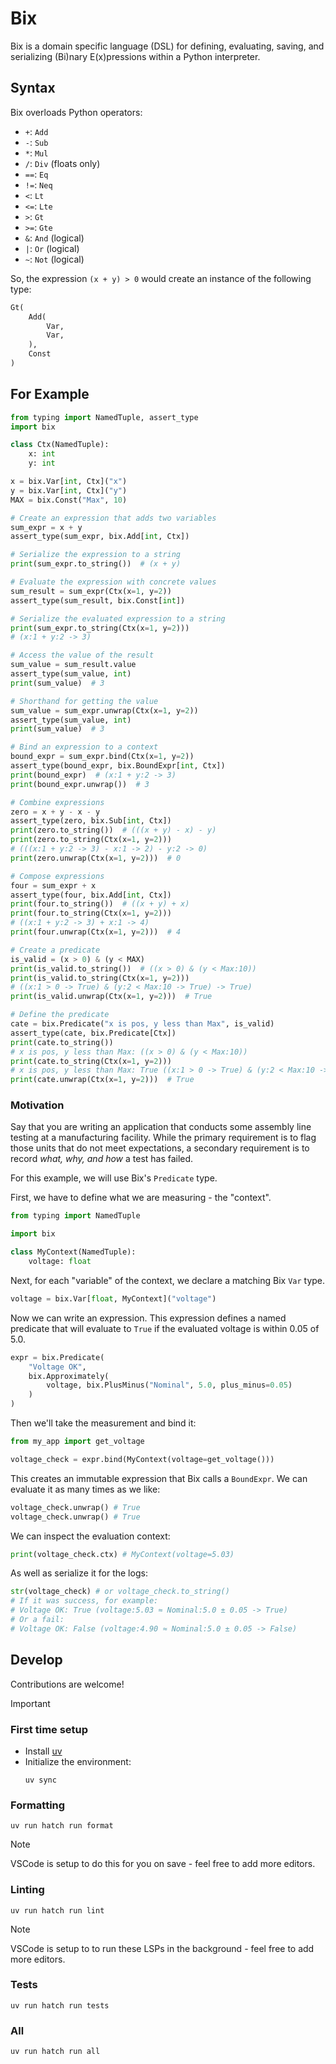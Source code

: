 # Bix

Bix is a domain specific language (DSL) for defining, evaluating, saving, and
serializing (Bi)nary E(x)pressions within a Python interpreter.

## Syntax

Bix overloads Python operators:

- `+`: `Add`
- `-`: `Sub`
- `*`: `Mul`
- `/`: `Div` (floats only)
- `==`: `Eq`
- `!=`: `Neq`
- `<`: `Lt`
- `<=`: `Lte`
- `>`: `Gt`
- `>=`: `Gte`
- `&`: `And` (logical)
- `|`: `Or` (logical)
- `~`: `Not` (logical)

So, the expression `(x + y) > 0` would create an instance of the following type:
```python
Gt(
	Add(
		Var,
		Var,
	),
	Const
)
```

## For Example

```python
from typing import NamedTuple, assert_type
import bix

class Ctx(NamedTuple):
	x: int
	y: int

x = bix.Var[int, Ctx]("x")
y = bix.Var[int, Ctx]("y")
MAX = bix.Const("Max", 10)

# Create an expression that adds two variables
sum_expr = x + y
assert_type(sum_expr, bix.Add[int, Ctx])

# Serialize the expression to a string
print(sum_expr.to_string())  # (x + y)

# Evaluate the expression with concrete values
sum_result = sum_expr(Ctx(x=1, y=2))
assert_type(sum_result, bix.Const[int])

# Serialize the evaluated expression to a string
print(sum_expr.to_string(Ctx(x=1, y=2)))
# (x:1 + y:2 -> 3)

# Access the value of the result
sum_value = sum_result.value
assert_type(sum_value, int)
print(sum_value)  # 3

# Shorthand for getting the value
sum_value = sum_expr.unwrap(Ctx(x=1, y=2))
assert_type(sum_value, int)
print(sum_value)  # 3

# Bind an expression to a context
bound_expr = sum_expr.bind(Ctx(x=1, y=2))
assert_type(bound_expr, bix.BoundExpr[int, Ctx])
print(bound_expr)  # (x:1 + y:2 -> 3)
print(bound_expr.unwrap())  # 3

# Combine expressions
zero = x + y - x - y
assert_type(zero, bix.Sub[int, Ctx])
print(zero.to_string())  # (((x + y) - x) - y)
print(zero.to_string(Ctx(x=1, y=2)))
# (((x:1 + y:2 -> 3) - x:1 -> 2) - y:2 -> 0)
print(zero.unwrap(Ctx(x=1, y=2)))  # 0

# Compose expressions
four = sum_expr + x
assert_type(four, bix.Add[int, Ctx])
print(four.to_string())  # ((x + y) + x)
print(four.to_string(Ctx(x=1, y=2)))
# ((x:1 + y:2 -> 3) + x:1 -> 4)
print(four.unwrap(Ctx(x=1, y=2)))  # 4

# Create a predicate
is_valid = (x > 0) & (y < MAX)
print(is_valid.to_string())  # ((x > 0) & (y < Max:10))
print(is_valid.to_string(Ctx(x=1, y=2)))
# ((x:1 > 0 -> True) & (y:2 < Max:10 -> True) -> True)
print(is_valid.unwrap(Ctx(x=1, y=2)))  # True

# Define the predicate
cate = bix.Predicate("x is pos, y less than Max", is_valid)
assert_type(cate, bix.Predicate[Ctx])
print(cate.to_string())
# x is pos, y less than Max: ((x > 0) & (y < Max:10))
print(cate.to_string(Ctx(x=1, y=2)))
# x is pos, y less than Max: True ((x:1 > 0 -> True) & (y:2 < Max:10 -> True) -> True)
print(cate.unwrap(Ctx(x=1, y=2)))  # True
```

### Motivation

Say that you are writing an application that conducts some assembly line testing
at a manufacturing facility. While the primary requirement is to flag those
units that do not meet expectations, a secondary requirement is to record _what,
why, and how_ a test has failed.

For this example, we will use Bix's `Predicate` type.

First, we have to define what we are measuring - the "context".
```python
from typing import NamedTuple

import bix

class MyContext(NamedTuple):
	voltage: float
```

Next, for each "variable" of the context, we declare a matching Bix `Var` type.
```python
voltage = bix.Var[float, MyContext]("voltage")
```

Now we can write an expression. This expression defines a named predicate that
will evaluate to `True` if the evaluated voltage is within 0.05 of 5.0.
```python
expr = bix.Predicate(
	"Voltage OK",
	bix.Approximately(
		voltage, bix.PlusMinus("Nominal", 5.0, plus_minus=0.05)
	)
)
```

Then we'll take the measurement and bind it:
```python
from my_app import get_voltage

voltage_check = expr.bind(MyContext(voltage=get_voltage()))
```

This creates an immutable expression that Bix calls a `BoundExpr`. We can
evaluate it as many times as we like:
```python
voltage_check.unwrap() # True
voltage_check.unwrap() # True
```

We can inspect the evaluation context:
```python
print(voltage_check.ctx) # MyContext(voltage=5.03)
```

As well as serialize it for the logs:
```python
str(voltage_check) # or voltage_check.to_string()
# If it was success, for example:
# Voltage OK: True (voltage:5.03 ≈ Nominal:5.0 ± 0.05 -> True)
# Or a fail:
# Voltage OK: False (voltage:4.90 ≈ Nominal:5.0 ± 0.05 -> False)
```
## Develop

Contributions are welcome!

> [!IMPORTANT]
> ### First time setup
>
> - Install [uv](https://github.com/astral-sh/uv)
> - Initialize the environment:
>   ```
>   uv sync
>   ```

### Formatting
```
uv run hatch run format
```
> [!NOTE]
> VSCode is setup to do this for you on save - feel free to add more editors.

### Linting
```
uv run hatch run lint
```
> [!NOTE]
> VSCode is setup to to run these LSPs in the background - feel free to add more
> editors.

### Tests
```
uv run hatch run tests
```

### All
```
uv run hatch run all
```

